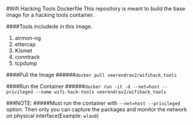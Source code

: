 #Wifi Hacking Tools Dockerfile
This repository is meant to build the base image for a hacking tools container.

####Tools includede in this image.

1.  airmon-ng
2.  ettercap
3.  Kismet
4.  conntrack
5.  tcpdump

####Pull the Image
######`docker pull veerendrav2/wifihack_tools`

####Run the Container
######`docker run -it -d --net=host --privileged --name wifi-hack-tools veerendrav2/wifihack_tools`

###NOTE: 
#####Must run the container with `--net=host --privileged` option. Then only you can capture the packages and monitor the network on physical interface(Example: `wlan0`)
